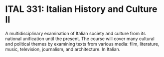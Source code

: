 # ITAL 331: Italian History and Culture II

A multidisciplinary examination of Italian society and culture from its national unification until the present. The course will cover many cultural and political themes by examining texts from various media: film, literature, music, television, journalism, and architecture. In Italian.